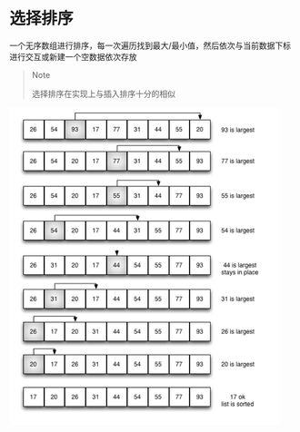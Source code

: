 # 选择排序
一个无序数组进行排序，每一次遍历找到最大/最小值，然后依次与当前数据下标进行交互或新建一个空数据依次存放

> Note
> 
>选择排序在实现上与插入排序十分的相似

![temp](./temp/selectionsort.jpg)